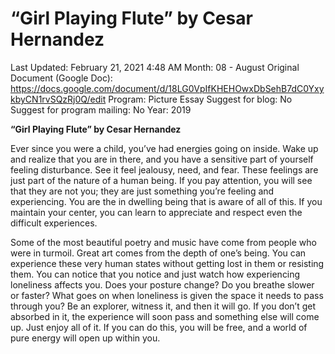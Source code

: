 # “Girl Playing Flute” by Cesar Hernandez

Last Updated: February 21, 2021 4:48 AM
Month: 08 - August
Original Document (Google Doc): https://docs.google.com/document/d/18LG0VpIfKHEHOwxDbSehB7dC0YxykbyCN1rvSQzRj0Q/edit
Program: Picture Essay
Suggest for blog: No
Suggest for program mailing: No
Year: 2019

**“Girl Playing Flute” by Cesar Hernandez**

Ever since you were a child, you’ve had energies going on inside. Wake up and realize that you are in there, and you have a sensitive part of yourself feeling disturbance. See it feel jealousy, need, and fear. These feelings are just part of the nature of a human being. If you pay attention, you will see that they are not you; they are just something you’re feeling and experiencing. You are the in dwelling being that is aware of all of this. If you maintain your center, you can learn to appreciate and respect even the difficult experiences.

Some of the most beautiful poetry and music have come from people who were in turmoil. Great art comes from the depth of one’s being. You can experience these very human states without getting lost in them or resisting them. You can notice that you notice and just watch how experiencing loneliness affects you. Does your posture change? Do you breathe slower or faster? What goes on when loneliness is given the space it needs to pass through you? Be an explorer, witness it, and then it will go. If you don’t get absorbed in it, the experience will soon pass and something else will come up. Just enjoy all of it. If you can do this, you will be free, and a world of pure energy will open up within you.